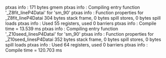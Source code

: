 
ptxas info    : 171 bytes gmem
ptxas info    : Compiling entry function '_Z8fit_lineP4Datai' for 'sm_90'
ptxas info    : Function properties for _Z8fit_lineP4Datai
    304 bytes stack frame, 0 bytes spill stores, 0 bytes spill loads
ptxas info    : Used 55 registers, used 0 barriers
ptxas info    : Compile time = 13.539 ms
ptxas info    : Compiling entry function '_Z10seed_linesP4Datai' for 'sm_90'
ptxas info    : Function properties for _Z10seed_linesP4Datai
    352 bytes stack frame, 0 bytes spill stores, 0 bytes spill loads
ptxas info    : Used 64 registers, used 0 barriers
ptxas info    : Compile time = 120.703 ms


